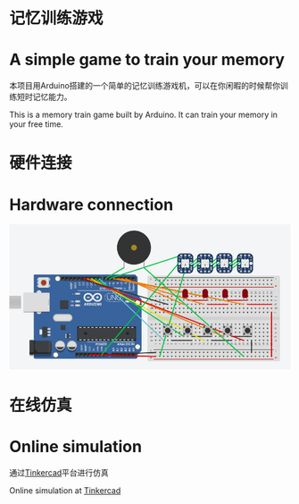 # 记忆训练游戏

# A simple game to train your memory

本项目用Arduino搭建的一个简单的记忆训练游戏机，可以在你闲暇的时候帮你训练短时记忆能力。

This is a memory train game built by Arduino. It can train your memory in your free time.

# 硬件连接

# Hardware connection

![连线图](doc/Hardware_connection.png)

# 在线仿真

# Online simulation

通过[Tinkercad][Tinkercad]平台进行仿真


Online simulation at [Tinkercad][Tinkercad]




[Tinkercad]: https://www.tinkercad.com/things/lJ9IzHrUQGC    
